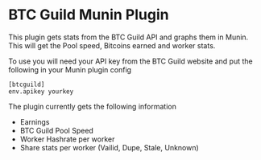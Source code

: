BTC Guild Munin Plugin
============

This plugin gets stats from the BTC Guild API and graphs them in Munin. 
This will get the Pool speed, Bitcoins earned and worker stats. 


To use you will need your API key from the BTC Guild website and put the following in your Munin plugin config

	[btcguild]
	env.apikey yourkey


The plugin currently gets the following information

* Earnings
* BTC Guild Pool Speed
* Worker Hashrate per worker
* Share stats per worker (Vailid, Dupe, Stale, Unknown)
 


